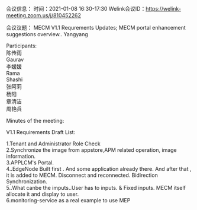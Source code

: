 会议信息：
时间：2021-01-08 16:30-17:30
Welink会议ID：https://welink-meeting.zoom.us/j/810452262

会议议题：
MECM V1.1 Requrements Updates;
MECM portal enhancement suggestions overview.. Yangyang

Participants:  
陈传雨  
Gaurav  
李媛媛  
Rama  
Shashi  
张阿莉  
杨阳  
章清洁  
周艳兵  

Minutes of the meeting:  

V1.1 Requirements Draft List:  

1.Tenant and Administrator Role Check   
2.Synchronize the image from appstore,APM related operation, image information.  
3.APPLCM's Portal.  
4..EdgeNode Built first . And some application already there. And after that , it is added to MECM. Disconnect and reconnected. Bidirection Synchronization.   
5..What canbe the imputs..User has to inputs. & Fixed inputs. MECM itself allocate it and display to user.  
6.monitoring-service as a real example to use MEP  
